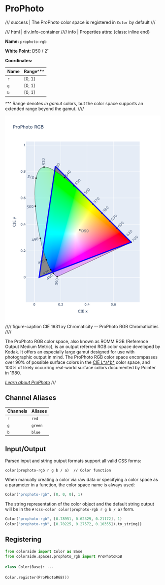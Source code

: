 # ProPhoto

/// success | The ProPhoto color space is registered in `Color` by default
///

/// html | div.info-container
//// info | Properties
    attrs: {class: inline end}

**Name:** `prophoto-rgb`

**White Point:** D50 / 2˚

**Coordinates:**

Name | Range^\*^
---- | -----
`r`  | [0, 1]
`g`  | [0, 1]
`b`  | [0, 1]

^\*^ Range denotes _in gamut_ colors, but the color space supports an extended range beyond the gamut.
////

![ProPhoto RGB](../images/prophoto-rgb.png)
//// figure-caption
CIE 1931 xy Chromaticity -- ProPhoto RGB Chromaticities
////

The ProPhoto RGB color space, also known as ROMM RGB (Reference Output Medium Metric), is an output referred RGB color
space developed by Kodak. It offers an especially large gamut designed for use with photographic output in mind. The
ProPhoto RGB color space encompasses over 90% of possible surface colors in the [CIE L\*a\*b\*](./lab.md) color space,
and 100% of likely occurring real-world surface colors documented by Pointer in 1980.

_[Learn about ProPhoto](https://en.wikipedia.org/wiki/ProPhoto_RGB_color_space)_
///

## Channel Aliases

Channels | Aliases
-------- | -------
`r`      | `red`
`g`      | `green`
`b`      | `blue`

## Input/Output

Parsed input and string output formats support all valid CSS forms:

```css-color
color(prophoto-rgb r g b / a)  // Color function
```

When manually creating a color via raw data or specifying a color space as a parameter in a function, the color
space name is always used:

```py
Color("prophoto-rgb", [0, 0, 0], 1)
```

The string representation of the color object and the default string output will be in the
`#!css-color color(prophoto-rgb r g b / a)` form.

```py play
Color("prophoto-rgb", [0.78951, 0.62329, 0.21172], 1)
Color("prophoto-rgb", [0.70225, 0.27572, 0.10355]).to_string()
```

## Registering

```py
from coloraide import Color as Base
from coloraide.spaces.prophoto_rgb import ProPhotoRGB

class Color(Base): ...

Color.register(ProPhotoRGB())
```
